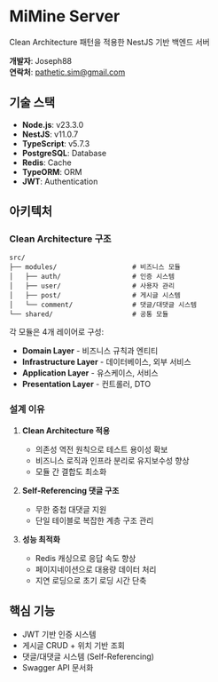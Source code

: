 # MiMine Server

Clean Architecture 패턴을 적용한 NestJS 기반 백엔드 서버

**개발자**: Joseph88  
**연락처**: pathetic.sim@gmail.com

## 기술 스택

- **Node.js**: v23.3.0
- **NestJS**: v11.0.7
- **TypeScript**: v5.7.3
- **PostgreSQL**: Database
- **Redis**: Cache
- **TypeORM**: ORM
- **JWT**: Authentication

## 아키텍처

### Clean Architecture 구조

```
src/
├── modules/                   # 비즈니스 모듈
│   ├── auth/                  # 인증 시스템
│   ├── user/                  # 사용자 관리
│   ├── post/                  # 게시글 시스템
│   └── comment/               # 댓글/대댓글 시스템
└── shared/                    # 공통 모듈
```

각 모듈은 4개 레이어로 구성:

- **Domain Layer** - 비즈니스 규칙과 엔티티
- **Infrastructure Layer** - 데이터베이스, 외부 서비스
- **Application Layer** - 유스케이스, 서비스
- **Presentation Layer** - 컨트롤러, DTO

### 설계 이유

1. **Clean Architecture 적용**
   - 의존성 역전 원칙으로 테스트 용이성 확보
   - 비즈니스 로직과 인프라 분리로 유지보수성 향상
   - 모듈 간 결합도 최소화

2. **Self-Referencing 댓글 구조**
   - 무한 중첩 대댓글 지원
   - 단일 테이블로 복잡한 계층 구조 관리

3. **성능 최적화**
   - Redis 캐싱으로 응답 속도 향상
   - 페이지네이션으로 대용량 데이터 처리
   - 지연 로딩으로 초기 로딩 시간 단축

## 핵심 기능

- JWT 기반 인증 시스템
- 게시글 CRUD + 위치 기반 조회
- 댓글/대댓글 시스템 (Self-Referencing)
- Swagger API 문서화